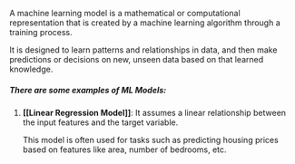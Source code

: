 A machine learning model is a mathematical or computational representation that is created by a machine learning algorithm through a training process. 

It is designed to learn patterns and relationships in data, and then make predictions or decisions on new, unseen data based on that learned knowledge.

##### There are some examples of ML Models:

1. **[[Linear Regression Model]]**:
	It assumes a linear relationship between the input features and the target variable.
	
	This model is often used for tasks such as predicting housing prices based on features like area, number of bedrooms, etc.